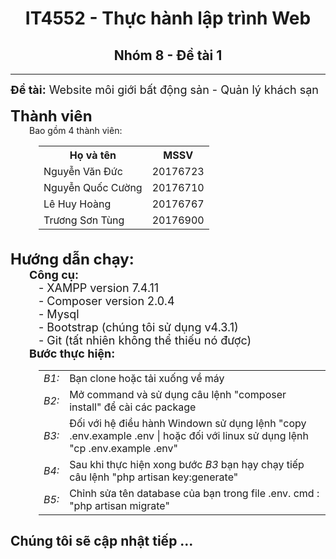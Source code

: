 
<h1 align="center">IT4552 - Thực hành lập trình Web</h1>
<h2 align="center">Nhóm 8 - Đề tài 1</h2>
<hr>
<font size="+1"><b>Đề tài:</b> Website môi giới bất động sản - Quản lý khách sạn</font><br><br>
<font size="+2"><b>Thành viên</b></font>
<div style="margin-left:30px">Bao gồm 4 thành viên:</div>
<div style="margin-left:45px">
	<table>
    	<tr style="text-align:center">
        	<th>Họ và tên</th>
            <th>MSSV</th>
        </tr>
        <tr>
        	<td>Nguyễn Văn Đức</td>
            <td>20176723</td>
        </tr>
        <tr>
        	<td>Nguyễn Quốc Cường</td>
            <td>20176710</td>
        </tr>
        <tr>
        	<td>Lê Huy Hoàng</td>
            <td>20176767</td>
        </tr>
        <tr>
        	<td>Trương Sơn Tùng</td>
            <td>20176900</td>
        </tr>
    </table>
</div><br>
<font size="+2"><b>Hướng dẫn chạy:</b></font>
<div >
	<font size="+1" style="margin-left:30px"><b>Công cụ:</b><br>
    	<div style="margin-left:45px">
        	- XAMPP version 7.4.11<br>
            - Composer version 2.0.4<br>
            - Mysql<br>
            - Bootstrap (chúng tôi sử dụng v4.3.1)<br>
            - Git (tất nhiên không thể thiếu nó được)<br>
        </div>        
    </font>
    <font size="+1" style="margin-left:30px"><b>Bước thực hiện:</b><br>
    	<div style="margin-left:45px">
        	<table>
            <tr style="margin-top:5px">
            	<td><i>B1:</i></td>
                <td>Bạn clone hoặc tải xuống về máy</td>
            </tr>
            <tr style="margin-top:5px">
            	<td><i>B2:</i></td>
                <td>Mở command và sử dụng câu lệnh "composer install" để cài các package</td>
            </tr>
            <tr style="margin-top:5px">
            	<td><i>B3:</i></td>
                <td>Đối với hệ điều hành Windown sử dụng lệnh "copy .env.example .env | hoặc đối với linux sử dụng lệnh "cp .env.example .env"</td>
            </tr>
            <tr style="margin-top:5px">
            	<td><i>B4:</i></td>
                <td>Sau khi thực hiện xong bước <i>B3</i> bạn hạy chạy tiếp câu lệnh "php artisan key:generate"</td>
            </tr>
            <tr style="margin-top:5px">
            	<td><i>B5:</i></td>
                <td>Chỉnh sửa tên database của bạn trong file .env. cmd : "php artisan migrate"</td>
            </tr>
        	</table>
        </div>        
    </font>
</div>

## Chúng tôi sẽ cập nhật tiếp ...